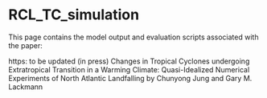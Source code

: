 # RCL_TC_simulation

This page contains the model output and evaluation scripts associated with the paper:

https: to be updated (in press)
Changes in Tropical Cyclones undergoing Extratropical Transition in a Warming Climate: Quasi-Idealized Numerical Experiments of North Atlantic Landfalling 
by Chunyong Jung and Gary M. Lackmann

